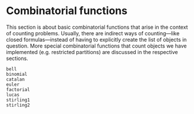 # Combinatorial functions

This section is about basic combinatorial functions that arise in the context of counting problems. Usually, there are indirect ways of counting—like closed formulas—instead of having to explicitly create the list of objects in question. More special combinatorial functions that count objects we have implemented (e.g. restricted partitions) are discussed in the respective sections.



```@docs
bell
binomial
catalan
euler
factorial
lucas
stirling1
stirling2
```
